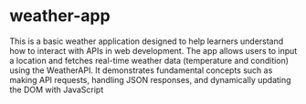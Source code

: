 # weather-app
This is a basic weather application designed to help learners understand how to interact with APIs in web development. The app allows users to input a location and fetches real-time weather data (temperature and condition) using the WeatherAPI. It demonstrates fundamental concepts such as making API requests, handling JSON responses, and dynamically updating the DOM with JavaScript
